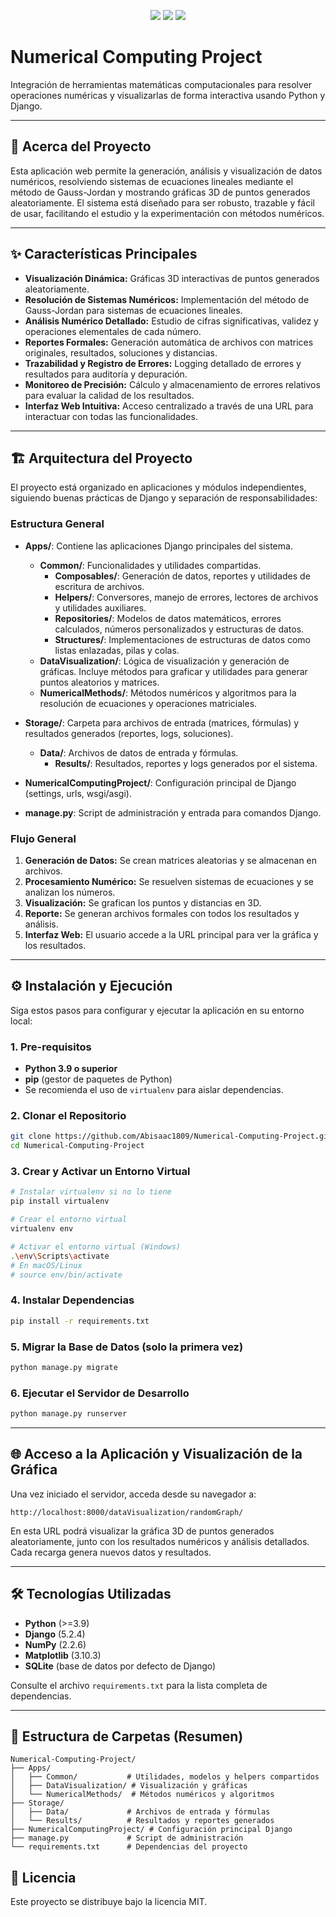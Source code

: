 <p align="center">
    <img src="https://img.shields.io/badge/Python-3.9%2B-blue?logo=python" />
    <img src="https://img.shields.io/badge/Django-5.2.4-green?logo=django" />
    <img src="https://img.shields.io/badge/Matplotlib-3.10.3-orange?logo=matplotlib" />
</p>

# Numerical Computing Project

Integración de herramientas matemáticas computacionales para resolver operaciones numéricas y visualizarlas de forma interactiva usando Python y Django.

---

## 🚀 Acerca del Proyecto

Esta aplicación web permite la generación, análisis y visualización de datos numéricos, resolviendo sistemas de ecuaciones lineales mediante el método de Gauss-Jordan y mostrando gráficas 3D de puntos generados aleatoriamente. El sistema está diseñado para ser robusto, trazable y fácil de usar, facilitando el estudio y la experimentación con métodos numéricos.

---

## ✨ Características Principales

- **Visualización Dinámica:** Gráficas 3D interactivas de puntos generados aleatoriamente.
- **Resolución de Sistemas Numéricos:** Implementación del método de Gauss-Jordan para sistemas de ecuaciones lineales.
- **Análisis Numérico Detallado:** Estudio de cifras significativas, validez y operaciones elementales de cada número.
- **Reportes Formales:** Generación automática de archivos con matrices originales, resultados, soluciones y distancias.
- **Trazabilidad y Registro de Errores:** Logging detallado de errores y resultados para auditoría y depuración.
- **Monitoreo de Precisión:** Cálculo y almacenamiento de errores relativos para evaluar la calidad de los resultados.
- **Interfaz Web Intuitiva:** Acceso centralizado a través de una URL para interactuar con todas las funcionalidades.

---

## 🏗️ Arquitectura del Proyecto

El proyecto está organizado en aplicaciones y módulos independientes, siguiendo buenas prácticas de Django y separación de responsabilidades:

### Estructura General

- **Apps/**: Contiene las aplicaciones Django principales del sistema.
    - **Common/**: Funcionalidades y utilidades compartidas.
        - **Composables/**: Generación de datos, reportes y utilidades de escritura de archivos.
        - **Helpers/**: Conversores, manejo de errores, lectores de archivos y utilidades auxiliares.
        - **Repositories/**: Modelos de datos matemáticos, errores calculados, números personalizados y estructuras de datos.
        - **Structures/**: Implementaciones de estructuras de datos como listas enlazadas, pilas y colas.
    - **DataVisualization/**: Lógica de visualización y generación de gráficas. Incluye métodos para graficar y utilidades para generar puntos aleatorios y matrices.
    - **NumericalMethods/**: Métodos numéricos y algoritmos para la resolución de ecuaciones y operaciones matriciales.

- **Storage/**: Carpeta para archivos de entrada (matrices, fórmulas) y resultados generados (reportes, logs, soluciones).
    - **Data/**: Archivos de datos de entrada y fórmulas.
        - **Results/**: Resultados, reportes y logs generados por el sistema.

- **NumericalComputingProject/**: Configuración principal de Django (settings, urls, wsgi/asgi).
- **manage.py**: Script de administración y entrada para comandos Django.


### Flujo General

1. **Generación de Datos:** Se crean matrices aleatorias y se almacenan en archivos.
2. **Procesamiento Numérico:** Se resuelven sistemas de ecuaciones y se analizan los números.
3. **Visualización:** Se grafican los puntos y distancias en 3D.
4. **Reporte:** Se generan archivos formales con todos los resultados y análisis.
5. **Interfaz Web:** El usuario accede a la URL principal para ver la gráfica y los resultados.

---

## ⚙️ Instalación y Ejecución

Siga estos pasos para configurar y ejecutar la aplicación en su entorno local:

### 1. Pre-requisitos

- **Python 3.9 o superior**
- **pip** (gestor de paquetes de Python)
- Se recomienda el uso de `virtualenv` para aislar dependencias.

### 2. Clonar el Repositorio

```bash
git clone https://github.com/Abisaac1809/Numerical-Computing-Project.git
cd Numerical-Computing-Project
```

### 3. Crear y Activar un Entorno Virtual

```bash
# Instalar virtualenv si no lo tiene
pip install virtualenv

# Crear el entorno virtual
virtualenv env

# Activar el entorno virtual (Windows)
.\env\Scripts\activate
# En macOS/Linux
# source env/bin/activate
```

### 4. Instalar Dependencias

```bash
pip install -r requirements.txt
```

### 5. Migrar la Base de Datos (solo la primera vez)

```bash
python manage.py migrate
```

### 6. Ejecutar el Servidor de Desarrollo

```bash
python manage.py runserver
```

---

## 🌐 Acceso a la Aplicación y Visualización de la Gráfica

Una vez iniciado el servidor, acceda desde su navegador a:

```
http://localhost:8000/dataVisualization/randomGraph/
```

En esta URL podrá visualizar la gráfica 3D de puntos generados aleatoriamente, junto con los resultados numéricos y análisis detallados. Cada recarga genera nuevos datos y resultados.

---

## 🛠️ Tecnologías Utilizadas

- **Python** (>=3.9)
- **Django** (5.2.4)
- **NumPy** (2.2.6)
- **Matplotlib** (3.10.3)
- **SQLite** (base de datos por defecto de Django)

Consulte el archivo `requirements.txt` para la lista completa de dependencias.

---

## 📁 Estructura de Carpetas (Resumen)

```text
Numerical-Computing-Project/
├── Apps/
│   ├── Common/           # Utilidades, modelos y helpers compartidos
│   ├── DataVisualization/ # Visualización y gráficas
│   └── NumericalMethods/  # Métodos numéricos y algoritmos
├── Storage/
│   ├── Data/             # Archivos de entrada y fórmulas
│   └── Results/          # Resultados y reportes generados
├── NumericalComputingProject/ # Configuración principal Django
├── manage.py             # Script de administración
└── requirements.txt      # Dependencias del proyecto
```

## 📄 Licencia

Este proyecto se distribuye bajo la licencia MIT.